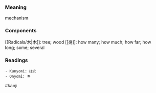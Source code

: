 ### Meaning

mechanism

### Components

[[Radicals/木|木]]: tree; wood [[幾]]: how many; how much; how far; how long; some; several

### Readings

```
- Kunyomi: はた
- Onyomi: キ
```

#kanji